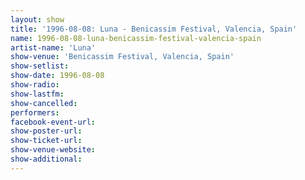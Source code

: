 ```yaml
---
layout: show
title: '1996-08-08: Luna - Benicassim Festival, Valencia, Spain'
name: 1996-08-08-luna-benicassim-festival-valencia-spain
artist-name: 'Luna'
show-venue: 'Benicassim Festival, Valencia, Spain'
show-setlist: 
show-date: 1996-08-08
show-radio: 
show-lastfm: 
show-cancelled: 
performers: 
facebook-event-url: 
show-poster-url: 
show-ticket-url: 
show-venue-website: 
show-additional: 
---
```


